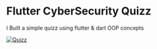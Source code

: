 # Flutter CyberSecurity Quizz
I Built a simple quizz using flutter &amp; dart OOP concepts


[![Quizz](http://img.youtube.com/vi/BBQDxvlVw8Y/0.jpg)](http://www.youtube.com/watch?v=BBQDxvlVw8Y "Cyber Security Quizz")
